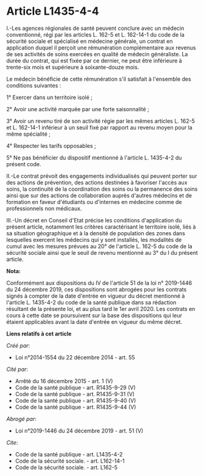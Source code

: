 # Article L1435-4-4

I.-Les agences régionales de santé peuvent conclure avec un médecin conventionné, régi par les articles L. 162-5 et L.
162-14-1 du code de la sécurité sociale et spécialisé en médecine générale, un contrat en application duquel il perçoit une
rémunération complémentaire aux revenus de ses activités de soins exercées en qualité de médecin généraliste. La durée du
contrat, qui est fixée par ce dernier, ne peut être inférieure à trente-six mois et supérieure à soixante-douze mois. 

Le médecin bénéficie de cette rémunération s'il satisfait à l'ensemble des conditions suivantes : 

1° Exercer dans un territoire isolé ; 

2° Avoir une activité marquée par une forte saisonnalité ; 

3° Avoir un revenu tiré de son activité régie par les mêmes articles L. 162-5 et L. 162-14-1 inférieur à un seuil fixé par
rapport au revenu moyen pour la même spécialité ; 

4° Respecter les tarifs opposables ; 

5° Ne pas bénéficier du dispositif mentionné à l'article L. 1435-4-2 du présent code. 

II.-Le contrat prévoit des engagements individualisés qui peuvent porter sur des actions de prévention, des actions destinées
à favoriser l'accès aux soins, la continuité de la coordination des soins ou la permanence des soins ainsi que sur des
actions de collaboration auprès d'autres médecins et de formation en faveur d'étudiants ou d'internes en médecine comme de
professionnels non médicaux. 

III.-Un décret en Conseil d'Etat précise les conditions d'application du présent article, notamment les critères
caractérisant le territoire isolé, liés à sa situation géographique et à la densité de population des zones dans lesquelles
exercent les médecins qui y sont installés, les modalités de cumul avec les mesures prévues au 20° de l'article L. 162-5 du
code de la sécurité sociale ainsi que le seuil de revenu mentionné au 3° du I du présent article.

**Nota:**

Conformément aux dispositions du IV de l'article 51 de la loi n° 2019-1446 du 24 décembre 2019, ces dispositions sont
abrogées pour les contrats signés à compter de la date d'entrée en vigueur du décret mentionné à l'article L. 1435-4-2 du
code de la santé publique dans sa rédaction résultant de la présente loi, et au plus tard le 1er avril 2020. Les contrats en
cours à cette date se poursuivent sur la base des dispositions qui leur étaient applicables avant la date d'entrée en vigueur
du même décret.

**Liens relatifs à cet article**

_Créé par_:

  - Loi n°2014-1554 du 22 décembre 2014 - art. 55

_Cité par_:

  - Arrêté du 16 décembre 2015 - art. 1 (V)
  - Code de la santé publique - art. R1435-9-29 (V)
  - Code de la santé publique - art. R1435-9-31 (V)
  - Code de la santé publique - art. R1435-9-40 (V)
  - Code de la santé publique - art. R1435-9-44 (V)

_Abrogé par_:

  - Loi n°2019-1446 du 24 décembre 2019 - art. 51 (V)

_Cite_:

  - Code de la santé publique - art. L1435-4-2
  - Code de la sécurité sociale. - art. L162-14-1
  - Code de la sécurité sociale. - art. L162-5
